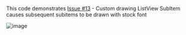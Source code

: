 This code demonstrates [Issue #13](https://github.com/JackTrapper/DelphiBugs/issues/13) - Custom drawing ListView SubItem causes subsequent subitems to be drawn with stock font


![image](https://user-images.githubusercontent.com/4681474/154813916-4fcd9124-5449-47f2-a682-5ef136245be2.png)
